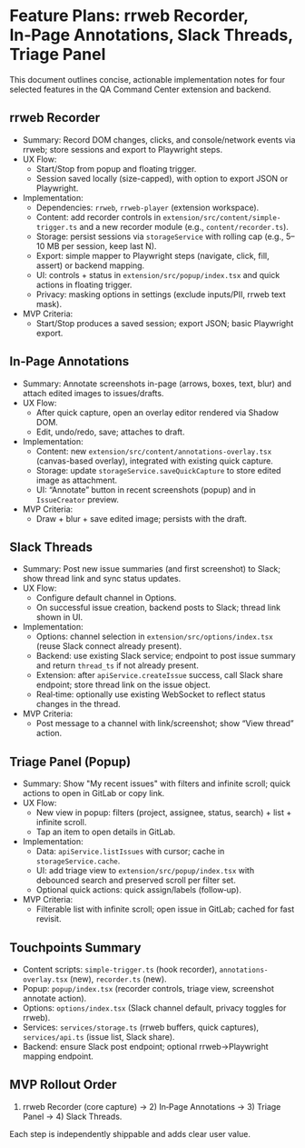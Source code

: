 # Feature Plans: rrweb Recorder, In‑Page Annotations, Slack Threads, Triage Panel

This document outlines concise, actionable implementation notes for four selected features in the QA Command Center extension and backend.

## rrweb Recorder

- Summary: Record DOM changes, clicks, and console/network events via rrweb; store sessions and export to Playwright steps.
- UX Flow:
  - Start/Stop from popup and floating trigger.
  - Session saved locally (size-capped), with option to export JSON or Playwright.
- Implementation:
  - Dependencies: `rrweb`, `rrweb-player` (extension workspace).
  - Content: add recorder controls in `extension/src/content/simple-trigger.ts` and a new recorder module (e.g., `content/recorder.ts`).
  - Storage: persist sessions via `storageService` with rolling cap (e.g., 5–10 MB per session, keep last N).
  - Export: simple mapper to Playwright steps (navigate, click, fill, assert) or backend mapping.
  - UI: controls + status in `extension/src/popup/index.tsx` and quick actions in floating trigger.
  - Privacy: masking options in settings (exclude inputs/PII, rrweb text mask).
- MVP Criteria:
  - Start/Stop produces a saved session; export JSON; basic Playwright export.

## In‑Page Annotations

- Summary: Annotate screenshots in-page (arrows, boxes, text, blur) and attach edited images to issues/drafts.
- UX Flow:
  - After quick capture, open an overlay editor rendered via Shadow DOM.
  - Edit, undo/redo, save; attaches to draft.
- Implementation:
  - Content: new `extension/src/content/annotations-overlay.tsx` (canvas-based overlay), integrated with existing quick capture.
  - Storage: update `storageService.saveQuickCapture` to store edited image as attachment.
  - UI: “Annotate” button in recent screenshots (popup) and in `IssueCreator` preview.
- MVP Criteria:
  - Draw + blur + save edited image; persists with the draft.

## Slack Threads

- Summary: Post new issue summaries (and first screenshot) to Slack; show thread link and sync status updates.
- UX Flow:
  - Configure default channel in Options.
  - On successful issue creation, backend posts to Slack; thread link shown in UI.
- Implementation:
  - Options: channel selection in `extension/src/options/index.tsx` (reuse Slack connect already present).
  - Backend: use existing Slack service; endpoint to post issue summary and return `thread_ts` if not already present.
  - Extension: after `apiService.createIssue` success, call Slack share endpoint; store thread link on the issue object.
  - Real‑time: optionally use existing WebSocket to reflect status changes in the thread.
- MVP Criteria:
  - Post message to a channel with link/screenshot; show “View thread” action.

## Triage Panel (Popup)

- Summary: Show "My recent issues" with filters and infinite scroll; quick actions to open in GitLab or copy link.
- UX Flow:
  - New view in popup: filters (project, assignee, status, search) + list + infinite scroll.
  - Tap an item to open details in GitLab.
- Implementation:
  - Data: `apiService.listIssues` with cursor; cache in `storageService.cache`.
  - UI: add triage view to `extension/src/popup/index.tsx` with debounced search and preserved scroll per filter set.
  - Optional quick actions: quick assign/labels (follow‑up).
- MVP Criteria:
  - Filterable list with infinite scroll; open issue in GitLab; cached for fast revisit.

## Touchpoints Summary

- Content scripts: `simple-trigger.ts` (hook recorder), `annotations-overlay.tsx` (new), `recorder.ts` (new).
- Popup: `popup/index.tsx` (recorder controls, triage view, screenshot annotate action).
- Options: `options/index.tsx` (Slack channel default, privacy toggles for rrweb).
- Services: `services/storage.ts` (rrweb buffers, quick captures), `services/api.ts` (issue list, Slack share).
- Backend: ensure Slack post endpoint; optional rrweb→Playwright mapping endpoint.

## MVP Rollout Order

1) rrweb Recorder (core capture) → 2) In‑Page Annotations → 3) Triage Panel → 4) Slack Threads.

Each step is independently shippable and adds clear user value.

